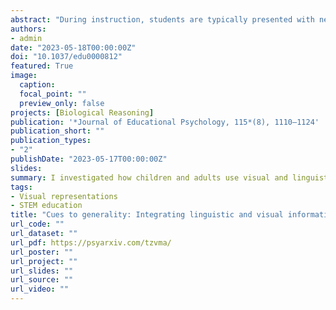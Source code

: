 ```yaml
---
abstract: "During instruction, students are typically presented with new information through several modalities, such as through language and images. Students need to attend to these different modalities and integrate the information in both in order to learn and generalize from instruction. Many studies have shown that the features of each modality, such as the use of generic noun phrases or perceptually bland visualizations, influence how much students generalize. However, few studies have manipulated both the linguistic and visual information to examine how students integrate the two modalities and how they generalize when the modalities cue to different levels of generalization. Study 1 examines what combinations of linguistic and visual information are common in elementary school science books. Studies 2-6 show that undergraduate students rely primarily on the linguistic information when generalizing. Study 7 reduced the possible split of visual attention by reading out the text for participants and shows that undergraduate students generalize more broadly when the information in either modality promotes generalization, but their effect does not compound. Study 8 shows that elementary school students generalize more broadly when the linguistic information is broad, but the visual information is rich. These results suggest that students across ages use linguistic features similarly to guide their generalizations, but how they integrate the linguistic and visual information changes with age. Based on these findings, I propose the cues to generality hypothesis, as an account of how students use information in lessons to determine how far to generalize."
authors:
- admin
date: "2023-05-18T00:00:00Z"
doi: "10.1037/edu0000812"
featured: True
image:
  caption: 
  focal_point: ""
  preview_only: false
projects: [Biological Reasoning]
publication: '*Journal of Educational Psychology, 115*(8), 1110–1124'
publication_short: ""
publication_types:
- "2"
publishDate: "2023-05-17T00:00:00Z"
slides: 
summary: I investigated how children and adults use visual and linguistic cues to determine how broadly to generalize facts.
tags:
- Visual representations
- STEM education
title: "Cues to generality: Integrating linguistic and visual information when generalizing biological information"
url_code: ""
url_dataset: ""
url_pdf: https://psyarxiv.com/tzvma/
url_poster: ""
url_project: ""
url_slides: ""
url_source: ""
url_video: ""
---
```

